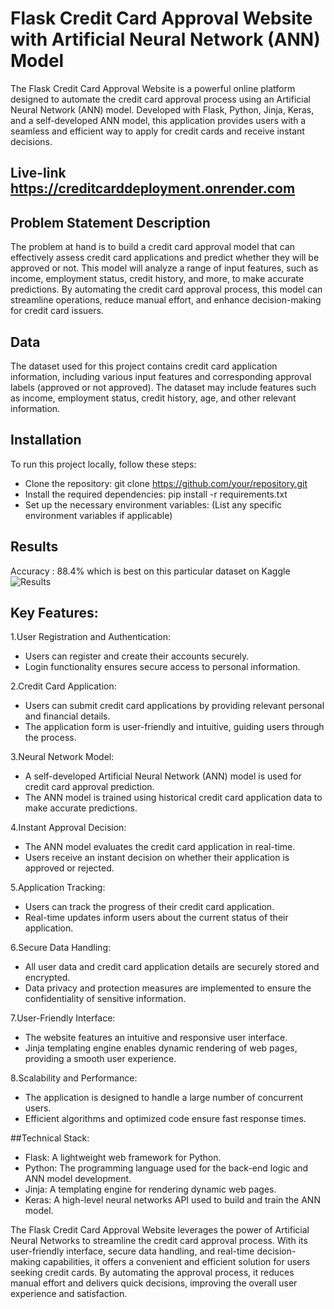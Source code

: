 # Flask Credit Card Approval Website with Artificial Neural Network (ANN) Model

The Flask Credit Card Approval Website is a powerful online platform designed to automate the credit card approval process using an Artificial Neural Network (ANN) model. Developed with Flask, Python, Jinja, Keras, and a self-developed ANN model, this application provides users with a seamless and efficient way to apply for credit cards and receive instant decisions.

## Live-link https://creditcarddeployment.onrender.com

## Problem Statement Description

The problem at hand is to build a credit card approval model that can effectively assess credit card applications and predict whether they will be approved or not. This model will analyze a range of input features, such as income, employment status, credit history, and more, to make accurate predictions. By automating the credit card approval process, this model can streamline operations, reduce manual effort, and enhance decision-making for credit card issuers.

## Data

The dataset used for this project contains credit card application information, including various input features and corresponding approval labels (approved or not approved). The dataset may include features such as income, employment status, credit history, age, and other relevant information.

## Installation
To run this project locally, follow these steps:

* Clone the repository: git clone https://github.com/your/repository.git
* Install the required dependencies: pip install -r requirements.txt
* Set up the necessary environment variables: (List any specific environment variables if applicable)

## Results

Accuracy : 88.4% which is best on this particular dataset on Kaggle
![Results](CreditCardApprovalResults.png)

## Key Features:

1.User Registration and Authentication:

* Users can register and create their accounts securely.
* Login functionality ensures secure access to personal information.

2.Credit Card Application:

* Users can submit credit card applications by providing relevant personal and financial details.
* The application form is user-friendly and intuitive, guiding users through the process.

3.Neural Network Model:

* A self-developed Artificial Neural Network (ANN) model is used for credit card approval prediction.
* The ANN model is trained using historical credit card application data to make accurate predictions.

4.Instant Approval Decision:

* The ANN model evaluates the credit card application in real-time.
* Users receive an instant decision on whether their application is approved or rejected.

5.Application Tracking:

* Users can track the progress of their credit card application.
* Real-time updates inform users about the current status of their application.

6.Secure Data Handling:

* All user data and credit card application details are securely stored and encrypted.
* Data privacy and protection measures are implemented to ensure the confidentiality of sensitive information.

7.User-Friendly Interface:

* The website features an intuitive and responsive user interface.
* Jinja templating engine enables dynamic rendering of web pages, providing a smooth user experience.

8.Scalability and Performance:

* The application is designed to handle a large number of concurrent users.
* Efficient algorithms and optimized code ensure fast response times.

##Technical Stack:

* Flask: A lightweight web framework for Python.
* Python: The programming language used for the back-end logic and ANN model development.
* Jinja: A templating engine for rendering dynamic web pages.
* Keras: A high-level neural networks API used to build and train the ANN model.

The Flask Credit Card Approval Website leverages the power of Artificial Neural Networks to streamline the credit card approval process. With its user-friendly interface, secure data handling, and real-time decision-making capabilities, it offers a convenient and efficient solution for users seeking credit cards. By automating the approval process, it reduces manual effort and delivers quick decisions, improving the overall user experience and satisfaction.

